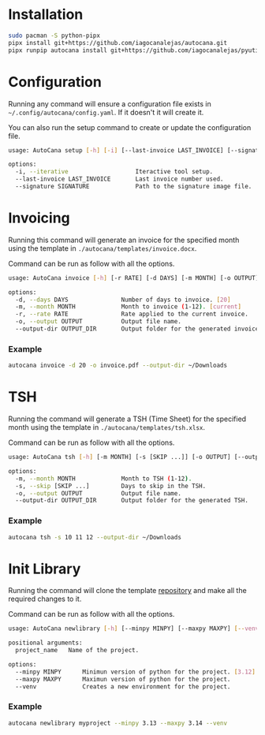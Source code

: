 # Installation

```sh
sudo pacman -S python-pipx
pipx install git+https://github.com/iagocanalejas/autocana.git
pipx runpip autocana install git+https://github.com/iagocanalejas/pyutils.git@master
```

# Configuration

Running any command will ensure a configuration file exists in `~/.config/autocana/config.yaml`. If it doesn't it will create it.

You can also run the setup command to create or update the configuration file.

```sh
usage: AutoCana setup [-h] [-i] [--last-invoice LAST_INVOICE] [--signature SIGNATURE]

options:
  -i, --iterative                   Iteractive tool setup.
  --last-invoice LAST_INVOICE       Last invoice number used.
  --signature SIGNATURE             Path to the signature image file.
```

# Invoicing

Running this command will generate an invoice for the specified month using the template in `./autocana/templates/invoice.docx`.

Command can be run as follow with all the options.

```sh
usage: AutoCana invoice [-h] [-r RATE] [-d DAYS] [-m MONTH] [-o OUTPUT] [--output-dir OUTPUT_DIR]

options:
  -d, --days DAYS               Number of days to invoice. [20]
  -m, --month MONTH             Month to invoice (1-12). [current]
  -r, --rate RATE               Rate applied to the current invoice.
  -o, --output OUTPUT           Output file name.
  --output-dir OUTPUT_DIR       Output folder for the generated invoice.
```

### Example

```sh
autocana invoice -d 20 -o invoice.pdf --output-dir ~/Downloads
```

# TSH

Running the command will generate a TSH (Time Sheet) for the specified month using the template in `./autocana/templates/tsh.xlsx`.

Command can be run as follow with all the options.

```sh
usage: AutoCana tsh [-h] [-m MONTH] [-s [SKIP ...]] [-o OUTPUT] [--output-dir OUTPUT_DIR]

options:
  -m, --month MONTH             Month to TSH (1-12).
  -s, --skip [SKIP ...]         Days to skip in the TSH.
  -o, --output OUTPUT           Output file name.
  --output-dir OUTPUT_DIR       Output folder for the generated TSH.
```

### Example

```sh
autocana tsh -s 10 11 12 --output-dir ~/Downloads
```

# Init Library

Running the command will clone the template [repository](https://github.com/iagocanalejas/python-template) and make all the required changes to it.

Command can be run as follow with all the options.

```sh
usage: AutoCana newlibrary [-h] [--minpy MINPY] [--maxpy MAXPY] [--venv] project_name

positional arguments:
  project_name   Name of the project.

options:
  --minpy MINPY      Minimun version of python for the project. [3.12]
  --maxpy MAXPY      Maximun version of python for the project.
  --venv             Creates a new environment for the project.
```

### Example

```sh
autocana newlibrary myproject --minpy 3.13 --maxpy 3.14 --venv
```
